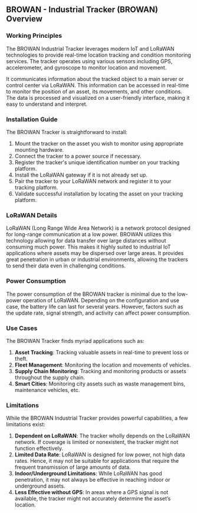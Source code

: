 ## BROWAN - Industrial Tracker (BROWAN) Overview

### Working Principles
The BROWAN Industrial Tracker leverages modern IoT and LoRaWAN technologies to provide real-time location tracking and condition monitoring services. The tracker operates using various sensors including GPS, accelerometer, and gyroscope to monitor location and movement. 

It communicates information about the tracked object to a main server or control center via LoRaWAN. This information can be accessed in real-time to monitor the position of an asset, its movements, and other conditions. The data is processed and visualized on a user-friendly interface, making it easy to understand and interpret.

### Installation Guide
The BROWAN Tracker is straightforward to install:

1. Mount the tracker on the asset you wish to monitor using appropriate mounting hardware.
2. Connect the tracker to a power source if necessary.
3. Register the tracker's unique identification number on your tracking platform.
4. Install the LoRaWAN gateway if it is not already set up.
5. Pair the tracker to your LoRaWAN network and register it to your tracking platform.
6. Validate successful installation by locating the asset on your tracking platform.

### LoRaWAN Details
LoRaWAN (Long Range Wide Area Network) is a network protocol designed for long-range communication at a low power. BROWAN utilizes this technology allowing for data transfer over large distances without consuming much power. This makes it highly suited to industrial IoT applications where assets may be dispersed over large areas. It provides great penetration in urban or industrial environments, allowing the trackers to send their data even in challenging conditions.

### Power Consumption
The power consumption of the BROWAN tracker is minimal due to the low-power operation of LoRaWAN. Depending on the configuration and use case, the battery life can last for several years. However, factors such as the update rate, signal strength, and activity can affect power consumption.

### Use Cases
The BROWAN Tracker finds myriad applications such as:

1. **Asset Tracking**: Tracking valuable assets in real-time to prevent loss or theft.
2. **Fleet Management**: Monitoring the location and movements of vehicles.
3. **Supply Chain Monitoring**: Tracking and monitoring products or assets throughout the supply chain.
4. **Smart Cities**: Monitoring city assets such as waste management bins, maintenance vehicles, etc.

### Limitations
While the BROWAN Industrial Tracker provides powerful capabilities, a few limitations exist:

1. **Dependent on LoRaWAN**: The tracker wholly depends on the LoRaWAN network. If coverage is limited or nonexistent, the tracker might not function effectively.
2. **Limited Data Rate**: LoRaWAN is designed for low power, not high data rates. Hence, it may not be suitable for applications that require the frequent transmission of large amounts of data.
3. **Indoor/Underground Limitations**: While LoRaWAN has good penetration, it may not always be effective in reaching indoor or underground assets.
4. **Less Effective without GPS**: In areas where a GPS signal is not available, the tracker might not accurately determine the asset’s location.

